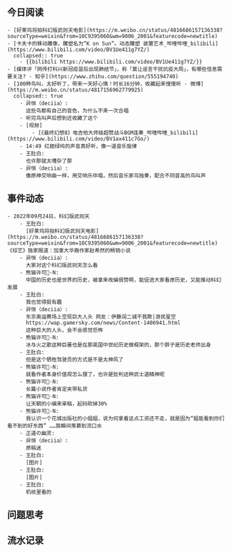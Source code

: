 ## 今日阅读
	- [好莱坞将拍科幻版武则天电影](https://m.weibo.cn/status/4816686157136338?sourceType=weixin&from=10C9395060&wm=9006_2001&featurecode=newtitle)
	- [卡夫卡的移动雕像，雕塑名为“K on Sun”。动态雕塑 装置艺术_哔哩哔哩_bilibili](https://www.bilibili.com/video/BV1Ue411g7YZ/)
	  collapsed:: true
		- {{bilibili https://www.bilibili.com/video/BV1Ue411g7YZ/}}
	- [媒体评「网传打科兴新冠疫苗后出现肺结节」，称「莫让谣言干扰抗疫大局」，有哪些信息需要关注? - 知乎](https://www.zhihu.com/question/555194740)
	- [100种鸟叫，太好听了，带来一天好心情！时长16分钟，收藏起来慢慢听 - 微博](https://m.weibo.cn/status/4817156962779925)
	  collapsed:: true
		- 异恒（deciia）:
		  这些鸟都有自己的音色，为什么不来一次合唱
		- 听完鸟叫声后想到还收藏了这个
		- [视频]
			- [《最终幻想8》电吉他大师级超赞战斗BGM连奏_哔哩哔哩_bilibili](https://www.bilibili.com/video/BV1ax411c7Go/)
		- 14:49 红翅绿鸠的声音真好听，像一道音乐旋律
		- 王肚白:
		  也许那就太嘈杂了那
		- 异恒（deciia）:
		  像原神交响曲一样，用交响乐伴唱，然后音乐家鸟独奏，配合不同音高的鸟叫声
## 事件动态
	- 2022年09月24日，科幻版武则天
		- 王肚白:
		  [好莱坞将拍科幻版武则天电影](https://m.weibo.cn/status/4816686157136338?sourceType=weixin&from=10C9395060&wm=9006_2001&featurecode=newtitle)《综艺》独家报道：加拿大华裔作家赵希然的畅销小说
		- 异恒（deciia）:
		  大家对这个科幻版武则天怎么看
		- 熊猫许可🐼·N:
		  中国的历史也是世界的历史，被拿来改编很赞啊，能促进大家看原历史，又能推动科幻发展
		- 王肚白:
		  我也觉得挺有趣
		- 异恒（deciia）:
		  东京奥运赛场上空现巨大人头 网友：伊藤润二诚不我欺|游民星空
		  https://wap.gamersky.com/news/Content-1406941.html
		  这种巨大的人头，会不会感觉恐怖
		- 熊猫许可🐼·N:
		  冰与火之歌这种巨著也是在那英国中世纪历史做框架的，那个胖子是历史老师出身
		- 王肚白:
		  但是这个牺牲驾驶员的方式是不是太神风了
		- 熊猫许可🐼·N:
		  就看作者本身价值观怎么摆了，也许是批判这种武士道精神呢
		- 熊猫许可🐼·N:
		  长篇小说作者肯定夹带私货
		- 熊猫许可🐼·N:
		  让天朝的小编来审稿，起码砍掉30%
		- 熊猫许可🐼·N:
		  我认识一个花城出版社的小姐姐，说为何拿着这点工资还不走，就是因为“姐能看到你们看不到的好东西” ……我瞬间羡慕到流口水
		- 正道の幽灵:
		- 异恒（deciia）:
		  原稿迷
		- 王肚白:
		  [图片]
		- 王肚白:
		  [图片]
		- 王肚白:
		  机核里看的
## 问题思考
## 流水记录